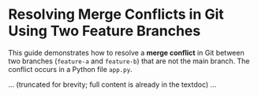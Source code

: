 
# Resolving Merge Conflicts in Git Using Two Feature Branches

This guide demonstrates how to resolve a **merge conflict** in Git between two branches (`feature-a` and `feature-b`) that are not the main branch. The conflict occurs in a Python file `app.py`.

... (truncated for brevity; full content is already in the textdoc) ...
